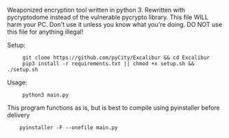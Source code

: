 Weaponized encryption tool written in python 3.
Rewritten with pycryptodome instead of the vulnerable pycrypto library.
This file WILL harm your PC. Don't use it unless you know what you're doing.
DO NOT use this file for anything illegal!


Setup:

         git clone https://github.com/pyCity/Excalibur && cd Excalibur
         pip3 install -r requirements.txt || chmod +x setup.sh && ./setup.sh
         
Usage:
   
         python3 main.py         


This program functions as is, but is best to compile using pyinstaller before delivery

        pyinstaller -F --onefile main.py